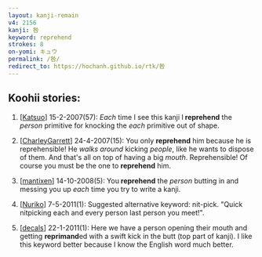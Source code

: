 ```yaml
---
layout: kanji-remain
v4: 2156
kanji: 咎
keyword: reprehend
strokes: 8
on-yomi: キュウ
permalink: /咎/
redirect_to: https://hochanh.github.io/rtk/咎
---
```


## Koohii stories: 

1) [<a href="http://kanji.koohii.com/profile/Katsuo">Katsuo</a>] 15-2-2007(57): <em>Each</em> time I see this kanji I<strong> reprehend</strong> the <em>person</em> primitive for knocking the <em>each</em> primitive out of shape.

2) [<a href="http://kanji.koohii.com/profile/CharleyGarrett">CharleyGarrett</a>] 24-4-2007(15): You only <strong>reprehend</strong> him because he is reprehensible! He <em>walks around</em> kicking <em>people</em>, like he wants to dispose of them. And that&#039;s all on top of having a big <em>mouth</em>. Reprehensible! Of course you must be the one to <strong>reprehend</strong> him.

3) [<a href="http://kanji.koohii.com/profile/mantixen">mantixen</a>] 14-10-2008(5): You<strong> reprehend</strong> the <em>person</em> butting in and messing you up <em>each</em> time you try to write a kanji.

4) [<a href="http://kanji.koohii.com/profile/Nuriko">Nuriko</a>] 7-5-2011(1): Suggested alternative keyword: nit-pick. &quot;Quick nitpicking each and every person last person you meet!&quot;.

5) [<a href="http://kanji.koohii.com/profile/decals">decals</a>] 22-1-2011(1): Here we have a person opening their mouth and getting <strong>reprimand</strong>ed with a swift kick in the butt (top part of kanji). I like this keyword better because I know the English word much better.

